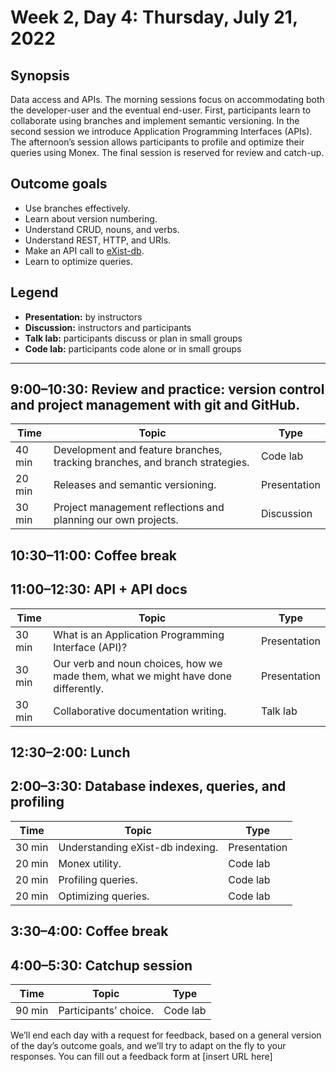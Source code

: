 # Week 2, Day 4: Thursday, July 21, 2022
## Synopsis

Data access and APIs. The morning sessions focus on accommodating both the
                developer-user and the eventual end-user. First, participants learn to collaborate
                using branches and implement semantic versioning. In the second session we introduce
                Application Programming Interfaces (APIs). The afternoon’s session allows
                participants to profile and optimize their queries using Monex. The final session is
                reserved for review and catch-up.

## Outcome goals
* Use branches effectively.
* Learn about version numbering.
* Understand CRUD, nouns, and verbs.
* Understand REST, HTTP, and URIs.
* Make an API call to [eXist-db](https://exist-db.org/exist/apps/doc/devguide_rest).
* Learn to optimize queries.

## Legend

* **Presentation:** by instructors
* **Discussion:** instructors and participants
* **Talk lab:** participants discuss or plan in small groups
* **Code lab:** participants code alone or in small groups

* * *
## 9:00–10:30: Review and practice: version control and project management with git and GitHub.

Time | Topic | Type
---- | ---- | ---- 
40 min | Development and feature branches, tracking branches, and branch strategies. | Code lab
20 min | Releases and semantic versioning. | Presentation
30 min | Project management reflections and planning our own projects. | Discussion

## 10:30–11:00: Coffee break

## 11:00–12:30: API + API docs

Time | Topic | Type
---- | ---- | ---- 
30 min | What is an Application Programming Interface (API)? | Presentation
30 min | Our verb and noun choices, how we made them, what we might have done differently. | Presentation
30 min | Collaborative documentation writing. | Talk lab

## 12:30–2:00: Lunch

## 2:00–3:30: Database indexes, queries, and profiling

Time | Topic | Type
---- | ---- | ---- 
30 min | Understanding eXist-db indexing. | Presentation
20 min | Monex utility. | Code lab
20 min | Profiling queries. | Code lab
20 min | Optimizing queries. | Code lab

## 3:30–4:00: Coffee break

## 4:00–5:30: Catchup session

Time | Topic | Type
---- | ---- | ---- 
90 min | Participants’ choice. | Code lab

We’ll end each day with a request for feedback, based on a general version of the day’s outcome goals, and we’ll try to adapt on the fly to your responses. You can fill out a feedback form at [insert URL here]